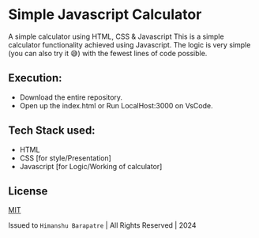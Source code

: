 
# Simple Javascript Calculator
 A simple calculator using HTML, CSS &amp; Javascript
 This is a simple calculator functionality achieved using Javascript. The logic is very simple (you can also try it 😅) with the fewest lines of code possible.



## Execution:
- Download the entire repository.
- Open up the index.html or Run LocalHost:3000 on VsCode.

## Tech Stack used: 
- HTML
- CSS [for style/Presentation]
- Javascript [for Logic/Working of calculator]

## License 

[MIT]([https://github.com/web-codegrammer/Simple-Javascript-Calculator/blob/master/LICENSE](https://github.com/himanshu-bara/Javascript-Calculator/blob/main/LICE))

Issued to ```Himanshu Barapatre``` | All Rights Reserved | 2024
